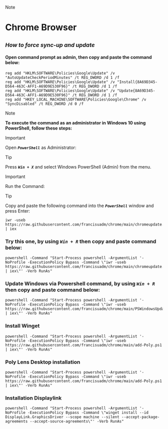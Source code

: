 > [!NOTE]
> # Chrome Browser
## ***_<sub>How to force sync-up and update</sup>_***
<!-- TO DO: add more details about me later -->

#### Open command prompt as admin, then copy and paste the command below:

```
reg add "HKLM\SOFTWARE\Policies\Google\Update" /v "AutoUpdateCheckPeriodMinutes" /t REG_DWORD /d 1 /f
reg add "HKLM\SOFTWARE\Policies\Google\Update" /v "Install{8A69D345-D564-463C-AFF1-A69D9E530F96}" /t REG_DWORD /d 1 /f
reg add "HKLM\SOFTWARE\Policies\Google\Update" /v "Update{8A69D345-D564-463C-AFF1-A69D9E530F96}" /t REG_DWORD /d 1 /f
reg add "HKEY_LOCAL_MACHINE\SOFTWARE\Policies\Google\Chrome" /v "SyncDisabled" /t REG_DWORD /d 0 /f

```


> [!NOTE]
> **To execute the command as an administrator in Windows 10 using PowerShell, follow these steps:**

> [!IMPORTANT]
> Open ***`PowerShell`*** as Administrator:

> [!TIP]
> Press ***`Win + X`*** and select Windows PowerShell (Admin) from the menu.

> [!IMPORTANT]
> Run the Command:

> [!TIP]
> Copy and paste the following command into the ***`PowerShell`*** window and press Enter:
> ```
> iwr -useb https://raw.githubusercontent.com/francisuadm/chrome/main/chromeupdate.ps1 | iex
> ```

### Try this one, by using ***`Win + R`*** then copy and paste command below:

```
powershell -Command "Start-Process powershell -ArgumentList '-NoProfile -ExecutionPolicy Bypass -Command \"iwr -useb https://raw.githubusercontent.com/francisuadm/chrome/main/chromeupdate.ps1 | iex\"' -Verb RunAs"
```


### Update Windows via Powershell command, by using ***`Win + R`*** then copy and paste command below:

```
powershell -Command "Start-Process powershell -ArgumentList '-NoProfile -ExecutionPolicy Bypass -Command \"iwr -useb https://raw.githubusercontent.com/francisuadm/chrome/main/PSWindowsUpdate.ps1 | iex\"' -Verb RunAs"
```

### Install Winget 

```
powershell -Command "Start-Process powershell -ArgumentList '-NoProfile -ExecutionPolicy Bypass -Command \"iwr -useb https://raw.githubusercontent.com/francisuadm/chrome/main/add-Poly.ps1 | iex\"' -Verb RunAs"
```





### Poly Lens Desktop installation
<!--- powershell -Command "Start-Process powershell -ArgumentList '-NoProfile -ExecutionPolicy Bypass -Command \"Invoke-WebRequest -Uri https://swupdate.lens.poly.com/lens-desktop-windows/1.4.0/1.4.0/PolyLens-1.4.0.msi -OutFile C:\it_folder\PolyLens-1.4.0.msi; Start-Process msiexec.exe -ArgumentList \"/i C:\it_folder\PolyLens-1.4.0.msi /quiet /norestart ALLUSERS=1\" -Wait -NoNewWindow\"' -Verb RunAs" --->
```
powershell -Command "Start-Process powershell -ArgumentList '-NoProfile -ExecutionPolicy Bypass -Command \"iwr -useb https://raw.githubusercontent.com/francisuadm/chrome/main/add-Poly.ps1 | iex\"' -Verb RunAs"
```

### Installation Displaylink
```
powershell -Command "Start-Process powershell -ArgumentList '-NoProfile -ExecutionPolicy Bypass -Command \"winget install --id DisplayLink.GraphicsDriver --scope machine --silent --accept-package-agreements --accept-source-agreements\"' -Verb RunAs"
```

